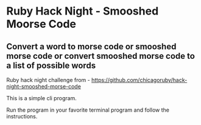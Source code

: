# Ruby Hack Night - Smooshed Moorse Code

## Convert a word to morse code or smooshed morse code or convert smooshed morse code to a list of possible words

Ruby hack night challenge from - https://github.com/chicagoruby/hack-night-smooshed-morse-code

This is a simple cli program.  

Run the program in your favorite terminal program and follow the instructions.  

